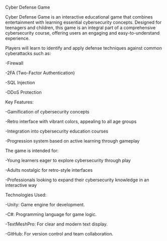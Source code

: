 Cyber Defense Game

Cyber Defense Game is an interactive educational game that combines entertainment with learning essential cybersecurity concepts. Designed for teenagers and children, this game is an integral part of a comprehensive cybersecurity course, offering users an engaging and easy-to-understand experience.

Players will learn to identify and apply defense techniques against common cyberattacks such as:

-Firewall

-2FA (Two-Factor Authentication)

-SQL Injection

-DDoS Protection

Key Features:

-Gamification of cybersecurity concepts

-Retro interface with vibrant colors, appealing to all age groups

-Integration into cybersecurity education courses

-Progression system based on active learning through gameplay


The game is intended for:

-Young learners eager to explore cybersecurity through play

-Adults nostalgic for retro-style interfaces

-Professionals looking to expand their cybersecurity knowledge in an interactive way

Technologies Used:

-Unity: Game engine for development.

-C#: Programming language for game logic.

-TextMeshPro: For clear and modern text display.

-GitHub: For version control and team collaboration.

